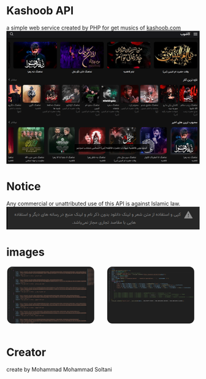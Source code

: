 # Kashoob API 
a simple web service created by PHP for get musics of [kashoob.com](https://kashoob.com)
<img src="kashoob.png">
# Notice
Any commercial or unattributed use of this API is against Islamic law.
<img src="copy-right.png">
# images

<div style="display : flex;gap : 30px;" >
<img style="width : 45% ; border : 2px white solid ; border-radius : 15px"  src="search.png">
<img style="width : 45% ; border : 2px white solid ; border-radius : 15px"  src="image.png"></div>
<br>


# Creator 
create by Mohammad Mohammad Soltani
